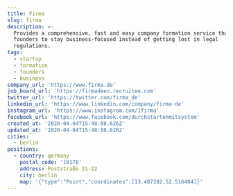 ```yaml
---
title: Firma
slug: firma
description: >-
  Provides a comprehensive, fast and easy company formation service that enables
  founders to stay business-focused instead of getting lost in legal
  regulations.
tags:
  - startup
  - formation
  - founders
  - business
company_url: 'https://www.firma.de'
job_board_url: 'https://firmadeen.recruitee.com'
twitter_url: 'https://twitter.com/firma_de'
linkedin_url: 'https://www.linkedin.com/company/firma-de'
instagram_url: 'https://www.instagram.com/1firma'
facebook_url: 'https://www.facebook.com/durchstartenmitsystem'
created_at: '2020-04-04T15:48:08.626Z'
updated_at: '2020-04-04T15:48:08.626Z'
cities:
  - berlin
positions:
  - country: germany
    postal_code: '10178'
    address: Poststraße 21-22
    city: berlin
    map: '{"type":"Point","coordinates":[13.407282,52.516404]}'
---
```


